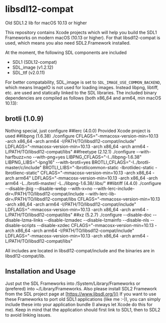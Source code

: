 # libsdl12-compat
Old SDL1.2 lib for macOS 10.13 or higher

This repository contains Xcode projects which will help you build the SDL1 Frameworks on modern macOS (10.13 or higher).
For that libsdl12-compat is used, which means you also need SDL2.Framework installed.

At the moment, the following SDL components are included

* SDL1 (SDL12-compat)
* SDL_image (v1.2.12)
* SDL_ttf (v2.0.11)

For better compatability, SDL_image is set to `SDL_IMAGE_USE_COMMON_BACKEND`, which means ImageIO is not used for loading images.
Instead libpng, libtiff, etc. are used and statically linked to the SDL libraries. 
The included binary dependencies are compiled as follows (both x86_64 and arm64, min macOS 10.13):

## brotli (1.0.9)
Nothing special, just configure
##lerc (4.0.0)
Provided Xcode project is used
##libpng (1.6.38)
./configure  CFLAGS="-mmacosx-version-min=10.13 -arch x86_64 -arch arm64 -I/PATH/TO/libsdl12-compat/include" LDFLAGS="-mmacosx-version-min=10.13 -arch x86_64 -arch arm64 -L/PATH/TO/libsdl12-compat/libs"
##freetype (2.12.1)
./configure --with-harfbuzz=no --with-png=yes LIBPNG_CFLAGS="-I../libpng-1.6.38" LIBPNG_LIBS="-lpng16" --with-brotli=yes BROTLI_CFLAGS="-I../brotli-master/c/include" BROTLI_LIBS="-lbrotlicommon-static -lbrotlidec-static -lbrotlienc-static" CFLAGS="-mmacosx-version-min=10.13 -arch x86_64 -arch arm64" LDFLAGS="-mmacosx-version-min=10.13 -arch x86_64 -arch arm64 -L../brotli-master/ -L../libpng-1.6.38/.libs/"
##libtiff (4.4.0)
./configure --disable-jbig --disable-webp --with-x=no --with-lerc-include-dir=/PATH/TO/libsdl12-compat/include --with-lerc-lib-dir=/PATH/TO/libsdl12-compat/libs CFLAGS="-mmacosx-version-min=10.13 -arch x86_64 -arch arm64 -I/PATH/TO/libsdl12-compat/include" LDFLAGS="-mmacosx-version-min=10.13 -arch x86_64 -arch arm64 -L/PATH/TO/libsdl12-compat/libs"
##xz (5.2.7)
./configure --disable-doc --disable-lzma-links --disable-lzmadec --disable-lzmainfo --disable-nls --disable-scripts --disable-xzdec CFLAGS="-mmacosx-version-min=10.13 -arch x86_64 -arch arm64 -I/PATH/TO/libsdl12-compat/include" LDFLAGS="-mmacosx-version-min=10.13 -arch x86_64 -arch arm64 -L/PATH/TO/libsdl12-compat/libs"

All includes are located in libsdl12-compat/include and the binaries are in libsdl12-compat/lib.


## Installation and Usage
Just put the SDL Frameworks into /System/Library/Frameworks or (prefered) into ~/Library/Frameworks. Also please install SDL2 Framework from the SDL project page at [https://www.libsdl.org/]()
If you want to use these Frameworks to port old SDL1 applications (like me :-)), you can simply include these into your application bundle (I always let Xcode do this for me). Keep in mind that the application should first link to SDL1, then to SDL2 to avoid linking issues.
